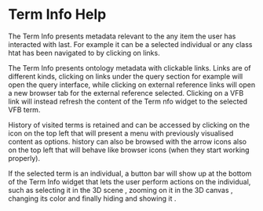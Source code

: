 # Term Info Help

The Term Info presents metadata relevant to the any item the user has interacted with last. For example it can be a selected individual or any class htat has been navigated to by clicking on links.

The Term Info presents ontology metadata with clickable links. Links are of different kinds, clicking on links under the query section for example will open the query interface, while clicking on external reference links will open a new browser tab for the external reference selected. Clicking on a VFB link will instead refresh the content of the Term nfo widget to the selected VFB term.

History of visited terms is retained and can be accessed by clicking on the <i class="fa fa-history" aria-hidden="true"></i> icon on the top left that will present a menu with previously visualised content as options. history can also be browsed with the arrow icons also on the top left that will behave like browser icons (when they start working properly).

If the selected term is an individual, a button bar will show up at the bottom of the Term Info widget that lets the user perform actions on the individual, such as selecting it in the 3D scene <i class="fa fa-hand-stop-o" aria-hidden="true"></i>, zooming on it in the 3D canvas <i class="fa fa-search-plus" aria-hidden="true"></i>, changing its color <i class="fa fa-tint" aria-hidden="true"></i> and finally hiding and showing it <i class="fa fa-eye" aria-hidden="true"></i>.